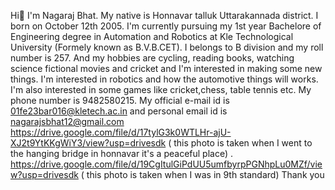 Hi👋
I'm Nagaraj Bhat. My native is Honnavar talluk Uttarakannada district.
I born on October 12th 2005.  I'm currently pursuing my 1st year Bachelore of Engineering degree in Automation and Robotics at Kle Technological University (Formely known as B.V.B.CET).
I belongs to B division and my roll number is 257.
And my hobbies are cycling, reading books, watching science fictional movies and cricket and I'm interested in making some new things. I'm interested in robotics and how the automotive things will works.
I'm also interested in some games like cricket,chess, table tennis etc.
My phone number is 9482580215.
My official e-mail id is 01fe23bar016@kletech.ac.in and personal email id is nagarajsbhat12@gmail.com
https://drive.google.com/file/d/17tylG3k0WTLHr-ajU-XJ2t9YtKKgWiY3/view?usp=drivesdk ( this photo is taken when I went to the hanging bridge in honnavar it's a peaceful place) . 
https://drive.google.com/file/d/19CgItulGiPdUU5umfbyrpPGNhpLu0MZf/view?usp=drivesdk ( this photo is taken when I was in 9th standard) 
Thank you
